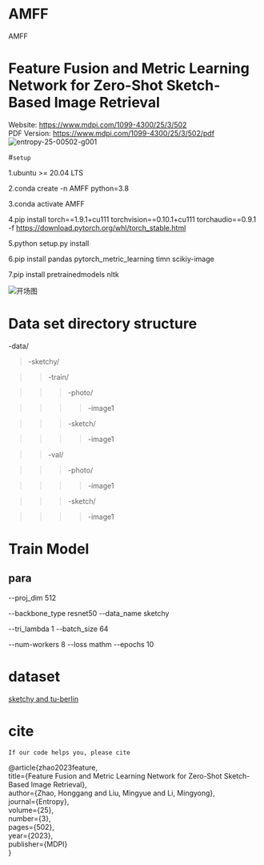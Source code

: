# AMFF
AMFF
# Feature Fusion and Metric Learning Network for Zero-Shot Sketch-Based Image Retrieval

Website: https://www.mdpi.com/1099-4300/25/3/502  
PDF Version: https://www.mdpi.com/1099-4300/25/3/502/pdf
![entropy-25-00502-g001](https://user-images.githubusercontent.com/93024130/232699853-715b279d-51d2-47f7-a576-fa7a51914085.png)


#`setup`

1.ubuntu >= 20.04 LTS

2.conda create -n AMFF python=3.8

3.conda activate AMFF

4.pip install torch==1.9.1+cu111 torchvision==0.10.1+cu111 torchaudio==0.9.1 -f https://download.pytorch.org/whl/torch_stable.html

5.python setup.py install

6.pip install pandas pytorch_metric_learning timn scikiy-image

7.pip install pretrainedmodels nltk

![开场图](https://user-images.githubusercontent.com/93024130/232704514-9df9aa0d-b9f4-4401-972d-dab5a0deed06.png)

# Data set directory structure
-data/  
>-sketchy/   

>>-train/

>>>-photo/

>>>>-image1

>>>-sketch/

>>>>-image1   

>>-val/

>>>-photo/

>>>>-image1

>>>-sketch/

>>>>-image1
# Train Model 

## para 

--proj_dim 512 

--backbone_type resnet50 --data_name sketchy 

--tri_lambda 1 --batch_size 64 

--num-workers 8 --loss mathm --epochs 10

# dataset
[sketchy and tu-berlin](https://drive.google.com/drive/folders/1lce41k7cGNUOwzt-eswCeahDLWG6Cdk0?usp=sharing)

# cite

`If our code helps you, please cite`

@article{zhao2023feature,  
  title={Feature Fusion and Metric Learning Network for Zero-Shot Sketch-Based Image Retrieval},  
  author={Zhao, Honggang and Liu, Mingyue and Li, Mingyong},  
  journal={Entropy},  
  volume={25},  
  number={3},  
  pages={502},  
  year={2023},  
  publisher={MDPI}  
}

